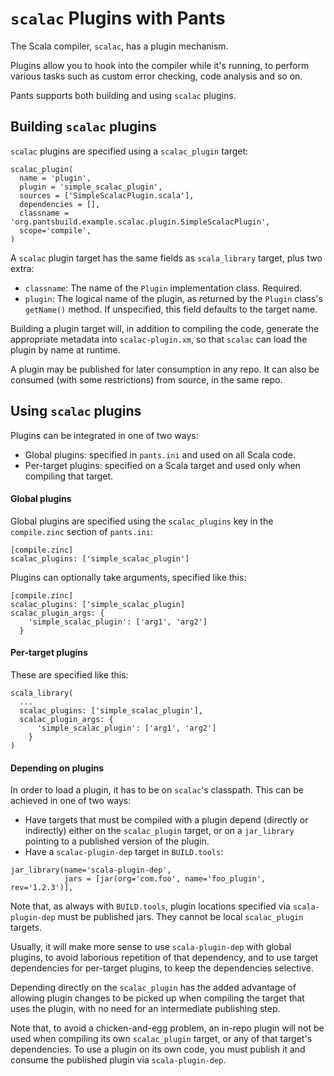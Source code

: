 `scalac` Plugins with Pants
===========================

The Scala compiler, `scalac`, has a plugin mechanism.

Plugins allow you to hook into the compiler while it's running, to perform various
tasks such as custom error checking, code analysis and so on.

Pants supports both building and using `scalac` plugins.

Building `scalac` plugins
-------------------------

`scalac` plugins are specified using a `scalac_plugin` target:

```
scalac_plugin(
  name = 'plugin',
  plugin = 'simple_scalac_plugin',
  sources = ['SimpleScalacPlugin.scala'],
  dependencies = [],
  classname = 'org.pantsbuild.example.scalac.plugin.SimpleScalacPlugin',
  scope='compile',
)
```

A `scalac` plugin target has the same fields as `scala_library` target, 
plus two extra:

- `classname`: The name of the `Plugin` implementation class. Required.
- `plugin`: The logical name of the plugin, as returned by the `Plugin`
  class's `getName()` method.  If unspecified, this field defaults to 
  the target name.
  
Building a plugin target will, in addition to compiling the code, generate
the appropriate metadata into `scalac-plugin.xm`, so
that `scalac` can load the plugin by name at runtime.

A plugin may be published for later consumption in any repo. It can also
be consumed (with some restrictions) from source, in the same repo.


Using `scalac` plugins
----------------------

Plugins can be integrated in one of two ways:

- Global plugins: specified in `pants.ini` and used on all Scala code.
- Per-target plugins: specified on a Scala target and used only when compiling that target.

#### Global plugins

Global plugins are specified using the `scalac_plugins` key in the `compile.zinc` section of `pants.ini`:

```
[compile.zinc]
scalac_plugins: ['simple_scalac_plugin']

```

Plugins can optionally take arguments, specified like this:

```
[compile.zinc]
scalac_plugins: ['simple_scalac_plugin]
scalac_plugin_args: {
    'simple_scalac_plugin': ['arg1', 'arg2']
  }
```


#### Per-target plugins

These are specified like this:

```
scala_library(
  ...
  scalac_plugins: ['simple_scalac_plugin'],
  scalac_plugin_args: {
      'simple_scalac_plugin': ['arg1', 'arg2']
    }
)
```

#### Depending on plugins

In order to load a plugin, it has to be on `scalac`'s classpath. 
This can be achieved in one of two ways:
- Have targets that must be compiled with a plugin depend (directly or indirectly) 
either on the `scalac_plugin` target, or on a `jar_library` pointing to a published version
of the plugin.
- Have a `scalac-plugin-dep` target in `BUILD.tools`:
 
```
jar_library(name='scala-plugin-dep',
            jars = [jar(org='com.foo', name='foo_plugin', rev='1.2.3')],
```

Note that, as always with `BUILD.tools`, plugin locations specified via `scala-plugin-dep` 
must be published jars. They cannot be local `scalac_plugin` targets.

Usually, it will make more sense to use `scala-plugin-dep` with global plugins, to avoid 
laborious repetition of that dependency, and to use target dependencies for per-target plugins,
to keep the dependencies selective.  

Depending directly on the `scalac_plugin` has the added advantage of allowing plugin changes
to be picked up when compiling the target that uses the plugin, with no need for an intermediate 
publishing step.

Note that, to avoid a chicken-and-egg problem, an in-repo plugin will not be used when 
compiling its own `scalac_plugin` target, or any of that target's dependencies.
To use a plugin on its own code, you must publish it and consume the published plugin
via `scala-plugin-dep`.


